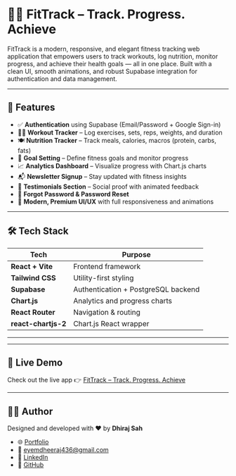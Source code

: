 # 🏋️‍♂️ FitTrack – Track. Progress. Achieve

FitTrack is a modern, responsive, and elegant fitness tracking web application that empowers users to track workouts, log nutrition, monitor progress, and achieve their health goals — all in one place. Built with a clean UI, smooth animations, and robust Supabase integration for authentication and data management.

---

## 🚀 Features

- ✅ **Authentication** using Supabase (Email/Password + Google Sign-in)
- 🏋️‍♂️ **Workout Tracker** – Log exercises, sets, reps, weights, and duration
- 🍽️ **Nutrition Tracker** – Track meals, calories, macros (protein, carbs, fats)
- 🎯 **Goal Setting** – Define fitness goals and monitor progress
- 📈 **Analytics Dashboard** – Visualize progress with Chart.js charts
- 📬 **Newsletter Signup** – Stay updated with fitness insights
- 💬 **Testimonials Section** – Social proof with animated feedback
- 🔐 **Forgot Password & Password Reset**
- 🎨 **Modern, Premium UI/UX** with full responsiveness and animations

---

## 🛠️ Tech Stack

| Tech                | Purpose                             |
|---------------------|-------------------------------------|
| **React + Vite**    | Frontend framework                  |
| **Tailwind CSS**    | Utility-first styling               |
| **Supabase**        | Authentication + PostgreSQL backend |
| **Chart.js**        | Analytics and progress charts       |
| **React Router**    | Navigation & routing                |
| **react-chartjs-2** | Chart.js React wrapper              |

---


---
## 🚀 Live Demo

Check out the live app 👉 [FitTrack – Track. Progress. Achieve](https://fit-track-a-fitness-tracking-web-ap.vercel.app)

---

## 🧑‍💻 Author

Designed and developed with ❤️ by **Dhiraj Sah**

- 🌐 [Portfolio](https://www.dhirajsah99.com.np)
- 📧 eyemdheeraj436@gmail.com
- 💼 [LinkedIn](https://www.linkedin.com/in/dhiraj-sah-7a3522220/)
- 🐙 [GitHub](https://github.com/DhirajSah736)

